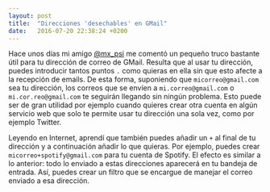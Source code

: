 ```yaml
---
layout: post
title:  "Direcciones 'desechables' en GMail"
date:   2016-07-20 22:38:24 +0200
---
```


Hace unos días mi amigo [@mx_psi](http://twitter.com/mx_psi) me comentó un pequeño truco bastante útil para tu dirección de correo de GMail. Resulta que al usar tu dirección, puedes introducir tantos puntos `.` como quieras en ella sin que esto afecte a la recepción de emails. De esta forma, suponiendo que `micorreo@gmail.com` sea tu dirección, los correos que se envíen a `mi.correo@gmail.com` o `mi.cor.reo@gmail.com` te seguirán llegando sin ningún problema. Esto puede ser de gran utilidad por ejemplo cuando quieres crear otra cuenta en algún servicio web que solo te permite usar tu dirección una sola vez, como por ejemplo Twitter.

Leyendo en Internet, aprendí que también puedes añadir un `+` al final de tu dirección y a continuación añadir lo que quieras. Por ejemplo, puedes crear `micorreo+spotify@gmail.com` para tu cuenta de Spotify. El efecto es similar a lo anterior: todo lo enviado a estas direcciones aparecerá en tu bandeja de entrada. Así, puedes crear un filtro que se encargue de manejar el correo enviado a esa dirección.
